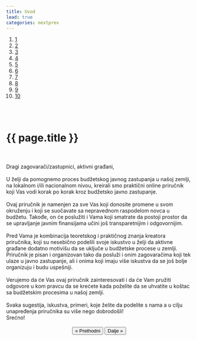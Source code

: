 ```yaml
---
title: Uvod
lead: true
categories: nextprev
---
```


<html>
<ol class="progtrckr" data-progtrckr-steps="10">
    <a href="{{site.baseurl}}/pages/uvod/">
    <li class="progtrckr-done">1 </li> </a>
    <a href="{{site.baseurl}}/pages/definisanje-budzetskog-zastupanja-i-uloga-civilnog-drustva/">
    <li class="progtrckr-todo">2 </li> </a>
    <a href="{{site.baseurl}}/pages/definicije-osnovnih-pojmova/">
    <li class="progtrckr-todo">3 </li> </a>
    <a href="{{site.baseurl}}/pages/institucionalni-okvir-i-nadleznosti-lokalne-samouprave/">
    <li class="progtrckr-todo">4 </li> </a>
    <a href="{{site.baseurl}}/pages/analiza-budzeta/">
    <li class="progtrckr-todo">5 </li> </a>
    <a href="{{site.baseurl}}/pages/kako-izabrati-problem/">
    <li class="progtrckr-todo">6 </li> </a>
    <a href="{{site.baseurl}}/pages/analiza-aktera/">
    <li class="progtrckr-todo">7 </li> </a>
    <a href="{{site.baseurl}}/pages/2-pretpostavke-i-6-hipoteza-budzetskog-zagovaranja/">
    <li class="progtrckr-todo">8 </li> </a>
    <a href="{{site.baseurl}}/pages/izgradnja-baze-za-budzetsko-zagovaranje/">
    <li class="progtrckr-todo">9</li> </a>
    <a href="{{site.baseurl}}/pages/kampanja/"><li class="progtrckr-todo">10</li> </a>
</ol>
<br/><br/>

<h1 class="post-title">{{ page.title }}</h1>

<br/>
<div class="justify">
<br/>
Dragi zagovarači/zastupnici, aktivni građani,
<br/><br/> 
U želji da pomognemo proces budžetskog javnog zastupanja u našoj zemlji, na lokalnom i/ili nacionalnom nivou, kreirali smo praktični online priručnik koji Vas vodi korak po korak kroz budžetsko javno zastupanje.
 <br/><br/> 
Ovaj priručnik je namenjen za sve Vas koji donosite promene u svom okruženju i koji se suočavate sa nepravednom raspodelom novca u budžetu. Takođe, on će poslužiti i Vama koji smatrate da postoji prostor da se upravljanje javnim finansijama učini još transparetnijim i odgovornijim.
 <br/><br/> 
Pred Vama je kombinacija teoretskog i praktičnog znanja kreatora priručnika, koji su nesebično podelili svoje iskustvo u želji da aktivne građane dodatno motivišu da se uključe u budžetske procese u zemlji. Priručnik je pisan i organizovan tako da posluži i onim zagovaračima koji tek ulaze u javno zastupanje, ali i onima koji imaju više iskustva da se još bolje organizuju i budu uspešniji.  
 <br/><br/> 
Verujemo da će Vas ovaj priručnik zainteresovati i da će Vam pružiti odgovore u kom pravcu da se krećete kada poželite da se uhvatite u koštac sa budžetskim procesima u našoj zemlji.
 <br/><br/> 
Svaka sugestija, iskustva, primeri, koje želite da podelite s nama a u cilju unapređenja priručnika su više nego dobrodošli!  <br/>
Srećno! <br/><br/> 
</div>

<div align="center">
    <button id="prev"> « Prethodni</button>
    <button id="next">Dalje » </button> 
</div>
</html>